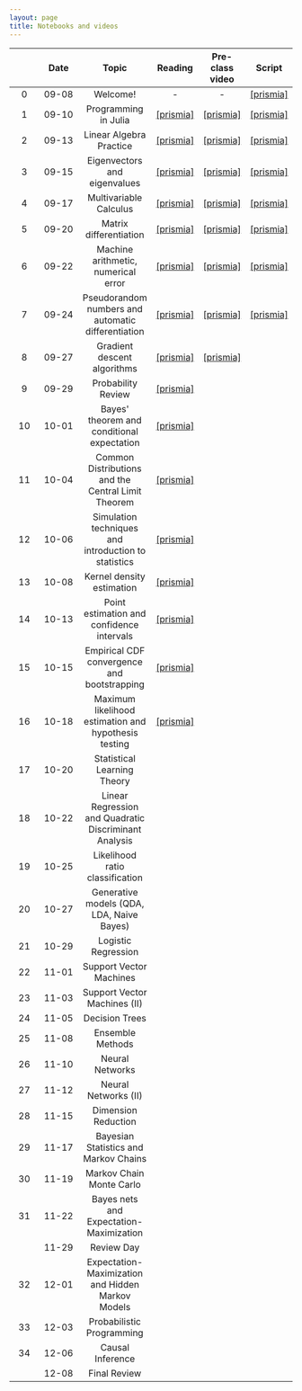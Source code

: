 ```yaml
---
layout: page
title: Notebooks and videos
---
```


<table>
  <thead>
    <tr>
      <th style="text-align: center; width:80px"></th>
      <th style="text-align: center; width:100px">Date</th>
      <th style="text-align: center">Topic</th>
      <th style="text-align: center">Reading</th>            
      <th style="text-align: center">Pre-class video</th>
      <th style="text-align: center">Script</th>
    </tr>
  </thead>
  <tbody>
    <tr>
      <td style="text-align: center">0</td>
      <td style="text-align: center">09-08</td>
      <td style="text-align: center">Welcome!</td>
      <td style="text-align: center">-</td>
      <td style="text-align: center">-</td>
      <td style="text-align: center"><a href="https://prismia.chat/shared/O4RQ-8QBC">[prismia]</a></td>
    </tr>
    <tr>
      <td style="text-align: center">1</td>
      <td style="text-align: center">09-10</td>
      <td style="text-align: center">Programming in Julia</td>
      <td style="text-align: center"><a href="https://prismia.chat/shared/python-to-julia">[prismia]</a></td>      
      <td style="text-align: center"><a href="https://prismia.chat/shared/X3ZS-ICYN">[prismia]</a></td>
      <td style="text-align: center"><a href="https://prismia.chat/shared/TVDV-50OX">[prismia]</a></td>
    </tr>
    <tr>
      <td style="text-align: center">2</td>    
      <td style="text-align: center">09-13</td>
      <td style="text-align: center">Linear Algebra Practice</td>
      <td style="text-align: center"><a href="https://prismia.chat/shared/linear-algebra">[prismia]</a></td>      
      <td style="text-align: center"><a href="https://prismia.chat/shared/F33Y-JGS3">[prismia]</a></td>
      <td style="text-align: center"><a href="https://prismia.chat/shared/PPE5-UIEY">[prismia]</a></td>
    </tr>
    <tr>
      <td style="text-align: center">3</td>
      <td style="text-align: center">09-15</td>
      <td style="text-align: center">Eigenvectors and eigenvalues</td>
      <td style="text-align: center"><a href="https://prismia.chat/shared/linear-algebra-2">[prismia]</a></td>      
      <td style="text-align: center"><a href="https://prismia.chat/shared/MVT5-SLIA">[prismia]</a></td>
      <td style="text-align: center"><a href="https://prismia.chat/shared/GDK6-1FJP">[prismia]</a></td>
    </tr>  
    <tr>
      <td style="text-align: center">4</td>
      <td style="text-align: center">09-17</td>
      <td style="text-align: center">Multivariable Calculus</td>
      <td style="text-align: center"><a href="https://prismia.chat/shared/calculus">[prismia]</a></td>
      <td style="text-align: center"><a href="https://prismia.chat/shared/WH6L-IO7Q">[prismia]</a></td>
      <td style="text-align: center"><a href="https://prismia.chat/shared/N6SZ-RIVY">[prismia]</a></td>
    </tr>
    <tr>
      <td style="text-align: center">5</td>
      <td style="text-align: center">09-20</td>
      <td style="text-align: center">Matrix differentiation</td>
      <td style="text-align: center"><a href="https://prismia.chat/shared/calculus-2/6f13ef6d-3456-4b2e-8c71-8c4a0cc539b5">[prismia]</a></td>
      <td style="text-align: center"><a href="https://prismia.chat/shared/FTSX-1HXC">[prismia]</a></td>
      <td style="text-align: center"><a href="https://prismia.chat/shared/MJHJ-90N1">[prismia]</a></td>
    </tr>
    <tr>
      <td style="text-align: center">6</td>    
      <td style="text-align: center">09-22</td>
      <td style="text-align: center">Machine arithmetic, numerical error</td>
      <td style="text-align: center"><a href="https://prismia.chat/shared/numerical-computation/d8178e02-222c-46c1-8682-26fa646553c1">[prismia]</a></td>
      <td style="text-align: center"><a href="https://prismia.chat/shared/YH9S-7YSW">[prismia]</a></td>
      <td style="text-align: center"><a href="https://prismia.chat/shared/OY9J-1SUI">[prismia]</a></td>      
    </tr>
    <tr>
      <td style="text-align: center">7</td>    
      <td style="text-align: center">09-24</td>
      <td style="text-align: center">Pseudorandom numbers and automatic differentiation</td>
      <td style="text-align: center"><a href="https://prismia.chat/shared/numerical-computation/9e5983d8-d006-416f-ad24-e3b49a26d971">[prismia]</a></td>      
      <td style="text-align: center"><a href="https://prismia.chat/shared/QOAG-RJRS">[prismia]</a></td>
      <td style="text-align: center"><a href="https://prismia.chat/shared/G4XI-270Y">[prismia]</a></td>      
    </tr>
    <tr>
      <td style="text-align: center">8</td>
      <td style="text-align: center">09-27</td>
      <td style="text-align: center">Gradient descent algorithms</td>
      <td style="text-align: center"><a href="https://prismia.chat/shared/numerical-computation/3890cc43-ae0c-47da-bfd9-ccce64b0eb27">[prismia]</a></td>
      <td style="text-align: center"><a href="https://prismia.chat/shared/DDV3-NNAL">[prismia]</td>
      <td style="text-align: center"></td>
    </tr>
    <tr>
      <td style="text-align: center">9</td>
      <td style="text-align: center">09-29</td>
      <td style="text-align: center">Probability Review</td>
      <td style="text-align: center"><a href="https://prismia.chat/shared/probability">[prismia]</a></td>
      <td style="text-align: center"></td>
      <td style="text-align: center"></td>
    </tr>
    <tr>
      <td style="text-align: center">10</td>    
      <td style="text-align: center">10-01</td>
      <td style="text-align: center">Bayes' theorem and conditional expectation</td>
      <td style="text-align: center"><a href="https://prismia.chat/shared/probability/200dd8e8-d5c1-40ef-ac9d-5153e3aa43f2">[prismia]</a></td>
      <td style="text-align: center"></td>
      <td style="text-align: center"></td>
    </tr>
    <tr>
      <td style="text-align: center">11</td>    
      <td style="text-align: center">10-04</td>
      <td style="text-align: center">Common Distributions and the Central Limit Theorem</td>
      <td style="text-align: center"><a href="https://prismia.chat/shared/probability/3422156d-9877-45d7-aeee-8a565cf5b167">[prismia]</a></td>
      <td style="text-align: center"></td>
      <td style="text-align: center"></td>
    </tr>
    <tr>
      <td style="text-align: center">12</td>    
      <td style="text-align: center">10-06</td>
      <td style="text-align: center">Simulation techniques and introduction to statistics</td>
      <td style="text-align: center"><a href="https://prismia.chat/shared/statistics/48143453-e6d3-46b4-a9c8-7541f25a1d8d">[prismia]</a></td>
      <td style="text-align: center"></td>     
      <td style="text-align: center"></td>      
    </tr>
    <tr>
      <td style="text-align: center">13</td>    
      <td style="text-align: center">10-08</td>
      <td style="text-align: center">Kernel density estimation</td>
      <td style="text-align: center"><a href="https://prismia.chat/shared/statistics/138de1c4-b046-4f08-9655-5e7595099d6d">[prismia]</a></td>      
      <td style="text-align: center"></td>   
      <td style="text-align: center"></td>      
    </tr>
    <tr>
      <td style="text-align: center">14</td>    
      <td style="text-align: center">10-13</td>
      <td style="text-align: center">Point estimation and confidence intervals</td>
      <td style="text-align: center"><a href="https://prismia.chat/shared/statistics/6fc2c6ce-323b-4bea-9c84-972ea2e62683">[prismia]</a></td>      
      <td style="text-align: center"></td>     
      <td style="text-align: center"></td>      
    </tr>
    <tr>
      <td style="text-align: center">15</td>    
      <td style="text-align: center">10-15</td>
      <td style="text-align: center">Empirical CDF convergence and bootstrapping</td>
      <td style="text-align: center"><a href="https://prismia.chat/shared/statistics/5c5b00b5-2b75-4e03-ba8c-aed8896ad2dc">[prismia]</a></td>
      <td style="text-align: center"></td>   
      <td style="text-align: center"></td>      
    </tr>
    <tr>
      <td style="text-align: center">16</td>    
      <td style="text-align: center">10-18</td>
      <td style="text-align: center">Maximum likelihood estimation and hypothesis testing</td>
      <td style="text-align: center"><a href="https://prismia.chat/shared/statistics/aff37bb1-85b0-4986-8558-2db917bc1afc">[prismia]</a></td>      
      <td style="text-align: center"></td>   
      <td style="text-align: center"></td>      
    </tr>
    <tr>
      <td style="text-align: center">17</td>    
      <td style="text-align: center">10-20</td>
      <td style="text-align: center">Statistical Learning Theory</td>
      <td style="text-align: center"></td>      
      <td style="text-align: center"></td>   
      <td style="text-align: center"></td>      
    </tr>
    <tr>
      <td style="text-align: center">18</td>    
      <td style="text-align: center">10-22</td>
      <td style="text-align: center">Linear Regression and Quadratic Discriminant Analysis</td>
      <td style="text-align: center"></td>      
      <td style="text-align: center"></td>      
      <td style="text-align: center"></td>      
    </tr>
    <tr>
      <td style="text-align: center">19</td>    
      <td style="text-align: center">10-25</td>
      <td style="text-align: center">Likelihood ratio classification</td>
      <td style="text-align: center"></td>      
      <td style="text-align: center"></td>    
      <td style="text-align: center"></td>      
    </tr>
    <tr>
      <td style="text-align: center">20</td>    
      <td style="text-align: center">10-27</td>
      <td style="text-align: center">Generative models (QDA, LDA, Naive Bayes)</td>
      <td style="text-align: center"></td>      
      <td style="text-align: center"></td>   
      <td style="text-align: center"></td>      
    </tr>
    <tr>
      <td style="text-align: center">21</td>    
      <td style="text-align: center">10-29</td>
      <td style="text-align: center">Logistic Regression</td>
      <td style="text-align: center"></td>      
      <td style="text-align: center"></td>  
      <td style="text-align: center"></td>      
    </tr>
    <tr>
      <td style="text-align: center">22</td>    
      <td style="text-align: center">11-01</td>
      <td style="text-align: center">Support Vector Machines</td>
      <td style="text-align: center"></td>      
      <td style="text-align: center"></td>   
      <td style="text-align: center"></td>      
    </tr>
    <tr>
      <td style="text-align: center">23</td>    
      <td style="text-align: center">11-03</td>
      <td style="text-align: center">Support Vector Machines (II)</td>
      <td style="text-align: center"></td>
      <td style="text-align: center"></td>
      <td style="text-align: center"></td>      
    </tr>
    <tr>
      <td style="text-align: center">24</td>    
      <td style="text-align: center">11-05</td>
      <td style="text-align: center">Decision Trees</td>
      <td style="text-align: center"></td>      
      <td style="text-align: center"></td>            
      <td style="text-align: center"></td>      
    </tr>
    <tr>
      <td style="text-align: center">25</td>    
      <td style="text-align: center">11-08</td>
      <td style="text-align: center">Ensemble Methods</td>
      <td style="text-align: center"></td>      
      <td style="text-align: center"></td>      
      <td style="text-align: center"></td>      
    </tr>
    <tr>
      <td style="text-align: center">26</td>    
      <td style="text-align: center">11-10</td>
      <td style="text-align: center">Neural Networks</td>
      <td style="text-align: center"></td>    
      <td style="text-align: center"></td>      
      <td style="text-align: center"></td>      
    </tr>
    <tr>
      <td style="text-align: center">27</td>
      <td style="text-align: center">11-12</td>
      <td style="text-align: center">Neural Networks (II)</td>
      <td style="text-align: center"></td>
      <td style="text-align: center"></td>            
      <td style="text-align: center"></td>      
    </tr>
    <tr>
      <td style="text-align: center">28</td>
      <td style="text-align: center">11-15</td>
      <td style="text-align: center">Dimension Reduction</td>
      <td style="text-align: center"></td> 
      <td style="text-align: center"></td>            
      <td style="text-align: center"></td>      
    </tr>
    <tr>
      <td style="text-align: center">29</td>
      <td style="text-align: center">11-17</td>
      <td style="text-align: center">Bayesian Statistics and Markov Chains</td>
      <td style="text-align: center"></td>     
      <td style="text-align: center"></td>      
      <td style="text-align: center"></td>      
    </tr>
    <tr>
      <td style="text-align: center">30</td>
      <td style="text-align: center">11-19</td>
      <td style="text-align: center">Markov Chain Monte Carlo</td>
      <td style="text-align: center"></td>   
      <td style="text-align: center"></td>            
      <td style="text-align: center"></td>      
    </tr>
    <tr>
      <td style="text-align: center">31</td>
      <td style="text-align: center">11-22</td>
      <td style="text-align: center">Bayes nets and Expectation-Maximization</td>
      <td style="text-align: center"></td>   
      <td style="text-align: center"></td>            
      <td style="text-align: center"></td>      
    </tr>    
    <tr>
      <td style="text-align: center"></td>
      <td style="text-align: center">11-29</td>
      <td style="text-align: center">Review Day</td>
      <td style="text-align: center"></td>      
      <td style="text-align: center"></td>  
      <td style="text-align: center"></td>      
    </tr>    
    <tr>
      <td style="text-align: center">32</td>
      <td style="text-align: center">12-01</td>
      <td style="text-align: center">Expectation-Maximization and Hidden Markov Models</td>
      <td style="text-align: center"></td> 
      <td style="text-align: center"></td>            
      <td style="text-align: center"></td>      
    </tr>     
    <tr>
      <td style="text-align: center">33</td>
      <td style="text-align: center">12-03</td>
      <td style="text-align: center">Probabilistic Programming</td>
      <td style="text-align: center"></td>      
      <td style="text-align: center"></td>   
      <td style="text-align: center"></td>      
    </tr>        
    <tr>
      <td style="text-align: center">34</td>
      <td style="text-align: center">12-06</td>
      <td style="text-align: center">Causal Inference</td>
      <td style="text-align: center"></td>            
      <td style="text-align: center"></td>
      <td style="text-align: center"></td>      
    </tr>
    <tr>
      <td style="text-align: center"></td>
      <td style="text-align: center">12-08</td>
      <td style="text-align: center">Final Review</td>
      <td style="text-align: center"></td>            
      <td style="text-align: center"></td>
      <td style="text-align: center"></td>      
    </tr>
  </tbody>
</table>

